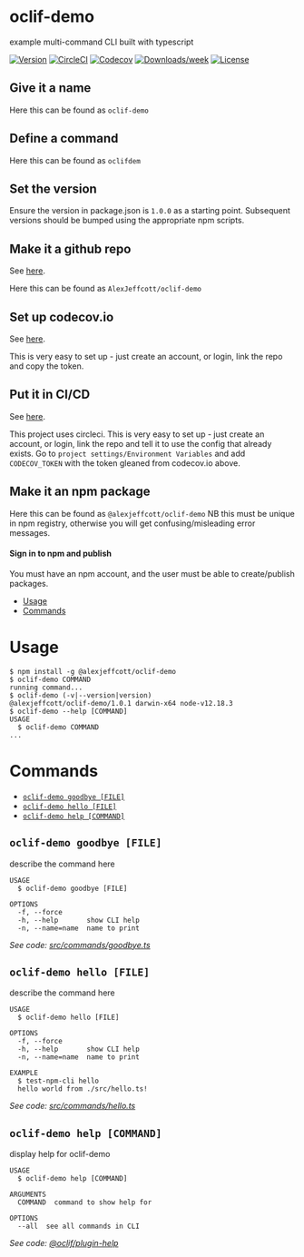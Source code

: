 oclif-demo
=======================

example multi-command CLI built with typescript

[![Version](https://img.shields.io/npm/v/@oclif/example-multi-ts.svg)](https://npmjs.org/package/@alexjeffcott/oclif-demo)
[![CircleCI](https://circleci.com/gh/AlexJeffcott/oclif-demo/tree/master.svg?style=shield)](https://circleci.com/gh/AlexJeffcott/oclif-demo/tree/master)
[![Codecov](https://codecov.io/gh/alexjeffcott/oclif-demo/branch/master/graph/badge.svg)](https://codecov.io/gh/alexjeffcott/oclif-demo)
[![Downloads/week](https://img.shields.io/npm/dw/@alexjeffcott/oclif-demo.svg)](https://npmjs.org/package/@alexjeffcott/oclif-demo)
[![License](https://img.shields.io/npm/l/@alexjeffcott/oclif-demo.svg)](https://github.com/alexjeffcott/oclif-demo/blob/master/package.json)

## Give it a name
Here this can be found as `oclif-demo`

## Define a command
Here this can be found as `oclifdem`

## Set the version
Ensure the version in package.json is `1.0.0` as a starting point. 
Subsequent versions should be bumped using the appropriate npm scripts.

## Make it a github repo
See [here](https://github.com/AlexJeffcott/oclif-demo).

Here this can be found as `AlexJeffcott/oclif-demo`

## Set up codecov.io
See [here](https://codecov.io/gh/AlexJeffcott/oclif-demo).

This is very easy to set up - just create an account, or login, link the repo and copy the token.

## Put it in CI/CD
See [here](https://app.circleci.com/pipelines/github/AlexJeffcott/oclif-demo).

This project uses circleci. This is very easy to set up - just create an account, or login, link the repo and tell it to use the config that already exists.
Go to `project settings/Environment Variables` and add `CODECOV_TOKEN` with the token gleaned from codecov.io above.

## Make it an npm package
Here this can be found as `@alexjeffcott/oclif-demo`
NB this must be unique in npm registry, otherwise you will get confusing/misleading error messages.

#### Sign in to npm and publish
You must have an npm account, and the user must be able to create/publish packages.

<!-- toc -->
* [Usage](#usage)
* [Commands](#commands)
<!-- tocstop -->
# Usage
<!-- usage -->
```sh-session
$ npm install -g @alexjeffcott/oclif-demo
$ oclif-demo COMMAND
running command...
$ oclif-demo (-v|--version|version)
@alexjeffcott/oclif-demo/1.0.1 darwin-x64 node-v12.18.3
$ oclif-demo --help [COMMAND]
USAGE
  $ oclif-demo COMMAND
...
```
<!-- usagestop -->
# Commands
<!-- commands -->
* [`oclif-demo goodbye [FILE]`](#oclif-demo-goodbye-file)
* [`oclif-demo hello [FILE]`](#oclif-demo-hello-file)
* [`oclif-demo help [COMMAND]`](#oclif-demo-help-command)

## `oclif-demo goodbye [FILE]`

describe the command here

```
USAGE
  $ oclif-demo goodbye [FILE]

OPTIONS
  -f, --force
  -h, --help       show CLI help
  -n, --name=name  name to print
```

_See code: [src/commands/goodbye.ts](https://github.com/AlexJeffcott/oclif-demo/blob/v1.0.1/src/commands/goodbye.ts)_

## `oclif-demo hello [FILE]`

describe the command here

```
USAGE
  $ oclif-demo hello [FILE]

OPTIONS
  -f, --force
  -h, --help       show CLI help
  -n, --name=name  name to print

EXAMPLE
  $ test-npm-cli hello
  hello world from ./src/hello.ts!
```

_See code: [src/commands/hello.ts](https://github.com/AlexJeffcott/oclif-demo/blob/v1.0.1/src/commands/hello.ts)_

## `oclif-demo help [COMMAND]`

display help for oclif-demo

```
USAGE
  $ oclif-demo help [COMMAND]

ARGUMENTS
  COMMAND  command to show help for

OPTIONS
  --all  see all commands in CLI
```

_See code: [@oclif/plugin-help](https://github.com/oclif/plugin-help/blob/v3.2.0/src/commands/help.ts)_
<!-- commandsstop -->
